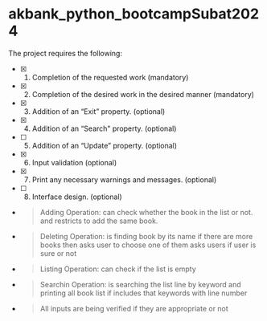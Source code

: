 # akbank_python_bootcampSubat2024
The project requires the following:
- [x] 1.	Completion of the requested work (mandatory)
- [x] 2.	Completion of the desired work in the desired manner (mandatory)
- [x] 3.	Addition of an “Exit” property. (optional)
- [x] 4.	Addition of an “Search" property. (optional)
- [ ] 5.	Addition of an “Update” property. (optional)
- [x] 6.    Input validation (optional)
- [x] 7.	Print any necessary warnings and messages. (optional)
- [ ] 8.	Interface design. (optional)

- > Adding Operation:
    can check whether the book in the list or not. and restricts to add the same book.
- > Deleting Operation:
    is finding book by its name
        if there are more books then asks user to choose one of them
    asks users if user is sure or not
- > Listing Operation:
    can check if the list is empty
- > Searchin Operation:
    is searching the list line by keyword and printing all book list if includes that keywords with line number
- > All inputs are being verified if they are appropriate or not
